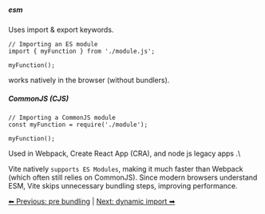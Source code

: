 ##### esm 
Uses import & export keywords.
```
// Importing an ES module
import { myFunction } from './module.js';

myFunction();

```
works natively in the browser (without bundlers).

##### CommonJS (CJS)
```
// Importing a CommonJS module
const myFunction = require('./module');

myFunction();

```
Used in Webpack, Create React App (CRA), and node js legacy apps .\

Vite natively `supports ES Modules`, making it much faster than Webpack (which often still relies on CommonJS). Since modern browsers understand ESM, Vite skips unnecessary bundling steps, improving performance.

[⬅ Previous: pre bundling](./05-pre-bundling.md) | [Next: dynamic import  ➡](./07-dynamic-import-and-code-splitting.md)